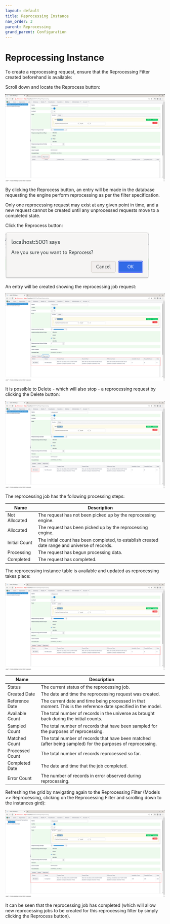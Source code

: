 ```yaml
---
layout: default
title: Reprocessing Instance
nav_order: 3
parent: Reprocessing
grand_parent: Configuration
---
```


# Reprocessing Instance
To create a reprocessing request,  ensure that the Reprocessing Filter created beforehand is available:

Scroll down and locate the Reprocess button:

![Image](LocationOfReprocess.png)

By clicking the Reprocess button,  an entry will be made in the database requesting the engine perform reprocessing as per the filter specification.

Only one reprocessing request may exist at any given point in time,  and a new request cannot be created until any unprocessed requests move to a completed state.

Click the Reprocess button:

![Image](ConfirmationOfReprocessing.png)

An entry will be created showing the reprocessing job request: 

![Image](CreatedReprocessingInstance.png)

It is possible to Delete - which will also stop - a reprocessing request by clicking the Delete button:

![Image](LocationOfDeleteButton.png)

The reprocessing job has the following processing steps:

| Name          | Description                                                                                     |
|---------------|-------------------------------------------------------------------------------------------------|
| Not Allocated | The request has not been picked up by the reprocessing engine.                                  |
| Allocated     | The request has been picked up by the reprocessing engine.                                      |
| Initial Count | The initial count has been completed,  to establish created date range and universe of records. |
| Processing    | The request has begun processing data.                                                          |
| Completed     | The request has completed.                                                                      |

The reprocessing instance table is available and updated as reprocessing takes place:

![Image](LocationOfReprocessingInstances.png)

| Name            | Description                                                                                                   |
|-----------------|---------------------------------------------------------------------------------------------------------------|
| Status          | The current status of the reprocessing job.                                                                   |
| Created Date    | The date and time the reprocessing request was created.                                                       |
| Reference Date  | The current date and time being processed in that moment.  This is the reference date specified in the model. |
| Available Count | The total number of records in the universe as brought back during the initial counts.                        |
| Sampled Count   | The total number of records that have been sampled for the purposes of reprocessing.                          |
| Matched Count   | The total number of records that have been matched (after being sampled) for the purposes of reprocessing.    |
| Processed Count | The total number of records reprocessed so far.                                                               |
| Completed Date  | The date and time that the job completed.                                                                     |
| Error Count     | The number of records in error observed during reprocessing.                                                  |

Refreshing the grid by navigating again to the Reprocessing Filter (Models >> Reprocessing, clicking on the Reprocessing Filter and scrolling down to the instances gird):

![Image](CompletedJobInstance.png)

It can be seen that the reprocessing job has completed (which will allow new reprocessing jobs to be created for this reprocessing filter by simply clicking the Reprocess button).